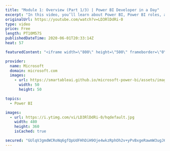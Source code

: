```yaml
---
title: "Module 1: Overview (Part 1/3) | Power BI Developer in a Day"
excerpt: "In this video, you’ll learn about Power BI, Power BI roles, and Power BI licensing. This is video 3 of 20.    The Power BI Developer in a Day online course empowers you as an app developer with the technical knowledge required to embed Power BI content. We recommend you watch the videos in the recorded"
originalUrl: https://youtube.com/watch?v=LD3RlDdRi-0
type: video
price: Free
length: PT10M57S
publishedDateTime: 2020-06-01T20:33:14Z
heat: 57

featuredContent: "<iframe width=\"800\" height=\"500\" frameborder=\"0\" src=\"https://www.youtube.com/embed/LD3RlDdRi-0\" allow=\"accelerometer; autoplay; encrypted-media; gyroscope; picture-in-picture\" allowfullscreen></iframe>"

provider:
  name: Microsoft
  domain: microsoft.com
  images:
    - url: https://smartableai.github.io/microsoft-power-bi/assets/images/organizations/microsoft.com-50x50.jpg
      width: 50
      height: 50

topics:
  - Power BI

images:
  - url: https://i.ytimg.com/vi/LD3RlDdRi-0/hqdefault.jpg
    width: 480
    height: 360
    isCached: true

secured: "GUlqVJgmdWCRoNq6gfQpUdFHhDiH9Oje4wkzRphOh2v+yPvBxgeRawmW3ugJ6eiaLeMekFldvrKzUAy+g6Wupp0A1s8GCf9M5Bjit25NqvgxuuCtZ/NHZPKKq30lUVVTy6uYFE7RvRWLHrStUVChE1zK+V3y6aXJqFuKwRGVvoYBXETm0plEzpT3+xllyFHh3Cq+GtCdJb21Akq94xyVvuJFsdnR/vI88n4dKhZShaxqDjKHzrGcmURHS8HCLHniy9Dt5lL6DuCDL7X799IazlGG2B2IdK/W/5zXMOBPCyosSt4sMFQztZ85fnpDydA1sQWZDMRyJGv4PBVvjP6Fgj7PDVOOaG/FVatjp2V6zoRiLRmrCCKZr5hkl3TCaSK47Iar0FJVETgRqLSGt4dN1Q==;6TQBWgeOq+e6/VRKfTwdbQ=="
---
```


